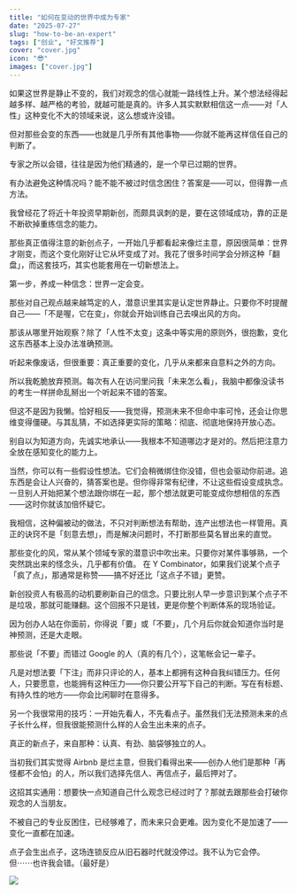 ```yaml
---
title: "如何在变动的世界中成为专家"
date: "2025-07-27"
slug: "how-to-be-an-expert"
tags: ["创业", "好文推荐"]
cover: "cover.jpg"
icon: "😎"
images: ["cover.jpg"]
---
```

如果这世界是静止不变的，我们对观念的信心就能一路线性上升。某个想法经得起越多样、越严格的考验，就越可能是真的。许多人其实默默相信这一点——对「人性」这种变化不大的领域来说，这么想或许没错。



但对那些会变的东西——也就是几乎所有其他事物——你就不能再这样信任自己的判断了。



专家之所以会错，往往是因为他们精通的，是一个早已过期的世界。



有办法避免这种情况吗？能不能不被过时信念困住？答案是——可以，但得靠一点方法。



我曾经花了将近十年投资早期新创，而颇具讽刺的是，要在这领域成功，靠的正是不断砍掉重练信念的能力。



那些真正值得注意的新创点子，一开始几乎都看起来像烂主意，原因很简单：世界才刚变，而这个变化刚好让它从坏变成了对。我花了很多时间学会分辨这种「翻盘」，而这套技巧，其实也能套用在一切新想法上。



第一步，养成一种信念：世界一定会变。



那些对自己观点越来越笃定的人，潜意识里其实是认定世界静止。只要你不时提醒自己——「不是喔，它在变」，你就会开始训练自己去嗅出风的方向。



那该从哪里开始观察？除了「人性不太变」这条中等实用的原则外，很抱歉，变化这东西基本上没办法准确预测。



听起来像废话，但很重要：真正重要的变化，几乎从来都来自意料之外的方向。



所以我乾脆放弃预测。每次有人在访问里问我「未来怎么看」，我脑中都像没读书的考生一样拼命乱掰出一个听起来不错的答案。



但这不是因为我懒。恰好相反——我觉得，预测未来不但命中率可怜，还会让你思维变得僵硬。与其乱猜，不如选择更实际的策略：彻底、彻底地保持开放心态。



别自以为知道方向，先诚实地承认——我根本不知道哪边才是对的。然后把注意力全放在感知变化的能力上。



当然，你可以有一些假设性想法。它们会稍微绑住你没错，但也会驱动你前进。追东西是会让人兴奋的，猜答案也是。但你得非常有纪律，不让这些假设变成执念。
一旦别人开始把某个想法跟你绑在一起，那个想法就更可能变成你想相信的东西——这时你就该加倍怀疑它。



我相信，这种偏被动的做法，不只对判断想法有帮助，连产出想法也一样管用。真正的诀窍不是「刻意去想」，而是解决问题时，不打断那些莫名冒出来的直觉。



那些变化的风，常从某个领域专家的潜意识中吹出来。只要你对某件事够熟，一个突然跳出来的怪念头，几乎都有价值。
在 Y Combinator，如果我们说某个点子「疯了点」，那通常是称赞——搞不好还比「这点子不错」更赞。



新创投资人有极高的动机要刷新自己的信念。只要比别人早一步意识到某个点子不是垃圾，那就可能赚翻。这个回报不只是钱，更是你整个判断体系的现场验证。



因为创办人站在你面前，你得说「要」或「不要」，几个月后你就会知道你当时是神预测，还是大走眼。



那些说「不要」而错过 Google 的人（真的有几个），这笔帐会记一辈子。



凡是对想法要「下注」而非只评论的人，基本上都拥有这种自我纠错压力。任何人，只要愿意，也能拥有这种压力——你只要公开写下自己的判断。写在有标题、有持久性的地方——你会比闲聊时在意得多。



另一个我很常用的技巧：一开始先看人，不先看点子。虽然我们无法预测未来的点子长什么样，但我很能预测什么样的人会生出未来的点子。



真正的新点子，来自那种：认真、有劲、脑袋够独立的人。



当初我们其实觉得 Airbnb 是烂主意，但我们看得出来——创办人他们是那种「再怪都不会怕」的人，所以我们选择先信人、再信点子，最后押对了。



这招其实通用：想要快一点知道自己什么观念已经过时了？那就去跟那些会打破你观念的人当朋友。



不被自己的专业反困住，已经够难了，而未来只会更难。因为变化不是加速了——变化一直都在加速。



点子会生出点子，这场连锁反应从旧石器时代就没停过。我不认为它会停。
但⋯⋯也许我会错。（最好是）




![](https://prod-files-secure.s3.us-west-2.amazonaws.com/112d0858-5090-4d34-a606-b75eb8d65fd2/46476355-9cf3-4e99-9b7a-3531bc426380/1000202064.png?X-Amz-Algorithm=AWS4-HMAC-SHA256&X-Amz-Content-Sha256=UNSIGNED-PAYLOAD&X-Amz-Credential=ASIAZI2LB466V6O3OKXC%2F20251003%2Fus-west-2%2Fs3%2Faws4_request&X-Amz-Date=20251003T161507Z&X-Amz-Expires=3600&X-Amz-Security-Token=IQoJb3JpZ2luX2VjELD%2F%2F%2F%2F%2F%2F%2F%2F%2F%2FwEaCXVzLXdlc3QtMiJIMEYCIQDm9kpVtMfFy5%2FXJpoG2JxF%2BgMRt9U6rB9dhTcI9DA5mwIhAJsAYI7kLeFe79LSYYfzq12uyR6GPj2rSdXyB2McjLoHKv8DCEgQABoMNjM3NDIzMTgzODA1IgyVlvMT%2BbvY3xcLonoq3AMwz88uzrxvMiOFe%2BoQJ8SQdtXAvvxXQy2YuAtA6ZX37qOOKwcKblB5hPIURR9xa3vuIrIwVf48ELkqlWMEF6VS%2F%2BZpFTxK%2BvCX9Pdn8T5aBgNHk3twqVisJPRA9AsiTinjia0RVqGLy2YvUHqgrxt4WFoN4z5nEpDbk1rEBMYgZCJ6dwd7x6wK32lfPWSdITdkbx40DxzS2veR0L8JflkznSDFkEKTlgLT0F85PgBhan%2FwMof7BDOXGK8eJEB2Wtp91yy99yaVfmGzJPPP4ls%2FF056Cgg3FGDBUGSM8ZghtAy2NhDIAga9bcpC2WHi%2FTgREAtX4OZXstxBLnD0zecygKGh2mOEQiteP%2B3wsgicb2R65yn8uHqjleBulORtaR6OTdfhHUmxGfDGjbn5%2BjCmD8HLU4QkVQaDc4vKBlmuCTbzvSonUUQ%2BzgjKzC%2Bj2x2PRMDejf0oKAZyJMNKxaRMwXaMc5%2FPv3FtpizuN1MA8mBm%2FMqYg47GvVu7GbhE3hDbNVk%2BWyMem9YSYGsofX0M7GztdbcoYu1Dl%2BQYaG9Hz0WXY3ue6QNYKB3fFq8C%2BLqGKvxUeLAR9PT%2FHbktIVwRkq%2BxvUoR%2BpaZdzVRb2kFNP7hjhyA3WpR%2FE96%2BDDE1P%2FGBjqkAQ5vNVmtmZFVvH0Fd9tUDNPRjtpVi0bf%2BxRfWaB8VnFKkCwQRD01xAkAJqPx%2FrZ1NF1I7E7%2BvNiEmZpIHkpEc4iVK3YFAHIZUuDHqCD6RnzETmFMtbsugg%2FuYHVjA%2F1EPC%2FSjSrQHC282V8ujZW1LRuEoLoSu5ZNb2bePr67lqj9PkDqca8vsmAVrvzynd8h9LpuTiQrIToYPBkeSCi7tY3tEEBK&X-Amz-Signature=fa2c4f1bc5edbb0e9160f0a5587cb9ed88c4432374f7f42e9750ef4746adecca&X-Amz-SignedHeaders=host&x-amz-checksum-mode=ENABLED&x-id=GetObject)

